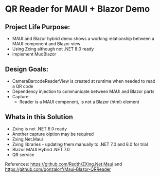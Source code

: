 # QR Reader for MAUI + Blazor Demo

## Project Life Purpose:
- MAUI and Blazor hybrid demo shows a working relationship between a MAUI component and Blazor view
- Using Zxing although not .NET 8.0 ready
- implement MudBlazor

## Design Goals:
- CameraBarcodeReaderView is created at runtime when needed to read a QR code
- Dependency injection to communicate between MAUI and Blazor parts
- Capture: 
	- Reader is a MAUI component, is not a Blazor (html) element

## Whats in this Solution
- Zxing is not .NET 8.0 ready
- Another capture oiption may be required
- Zxing.Net.Maui
- Zxing libraries - updating them manually to .NET 7.0 and 8.0 for trial
- Blazor MAUI Hybrid .NET 7.0
- QR service

References: https://github.com/Redth/ZXing.Net.Maui and https://github.com/gonzalorf/Maui-Blazor-QRReader

